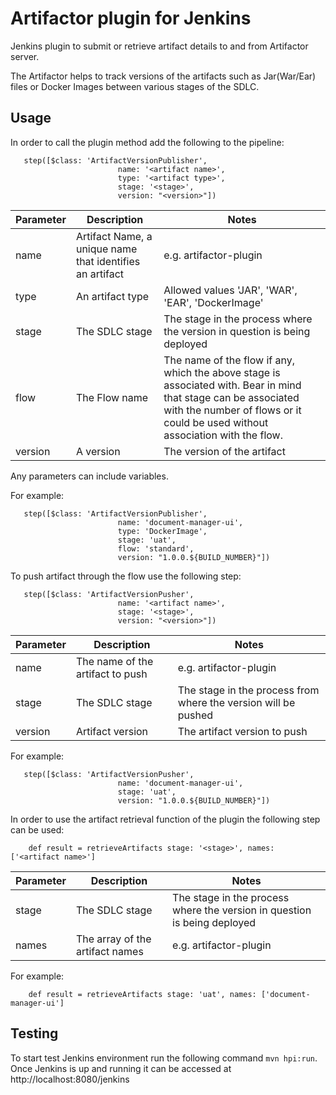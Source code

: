 # Artifactor plugin for Jenkins

Jenkins plugin to submit or retrieve artifact details to and from Artifactor server.

The Artifactor helps to track versions of the artifacts such as Jar(War/Ear) files or Docker Images between various stages of the SDLC.

## Usage
In order to call the plugin method add the following to the pipeline:
```
   step([$class: 'ArtifactVersionPublisher',
                        name: '<artifact name>',
                        type: '<artifact type>',
                        stage: '<stage>',
                        version: "<version>"])
```
Parameter | Description | Notes
---|---|---
name | Artifact Name, a unique name that identifies an artifact | e.g. artifactor-plugin
type | An artifact type | Allowed values 'JAR', 'WAR', 'EAR', 'DockerImage'
stage | The SDLC stage | The stage in the process where the version in question is being deployed
flow | The Flow name | The name of the flow if any, which the above stage is associated with. Bear in mind that stage can be associated with the number of flows or it could be used without association with the flow.
version | A version | The version of the artifact

Any parameters can include variables.

For example:
```
   step([$class: 'ArtifactVersionPublisher',
                        name: 'document-manager-ui',
                        type: 'DockerImage',
                        stage: 'uat',
                        flow: 'standard',
                        version: "1.0.0.${BUILD_NUMBER}"])
```
To push artifact through the flow use the following step:
```
   step([$class: 'ArtifactVersionPusher',
                        name: '<artifact name>',
                        stage: '<stage>',
                        version: "<version>"])
```
Parameter | Description | Notes
---|---|---
name | The name of the artifact to push | e.g. artifactor-plugin
stage | The SDLC stage | The stage in the process from where the version will be pushed
version | Artifact version | The artifact version to push

For example:
```
   step([$class: 'ArtifactVersionPusher',
                        name: 'document-manager-ui',
                        stage: 'uat',
                        version: "1.0.0.${BUILD_NUMBER}"])
```

In order to use the artifact retrieval function of the plugin the following step can be used:
```
    def result = retrieveArtifacts stage: '<stage>', names: ['<artifact name>']
```
Parameter | Description | Notes
---|---|---
stage | The SDLC stage | The stage in the process where the version in question is being deployed
names | The array of the artifact names | e.g. artifactor-plugin

For example:
```
    def result = retrieveArtifacts stage: 'uat', names: ['document-manager-ui']
```

## Testing
To start test Jenkins environment run the following command `mvn hpi:run`.
Once Jenkins is up and running it can be accessed at http://localhost:8080/jenkins 
